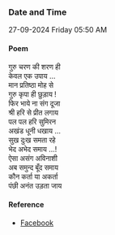 ### Date and Time

27-09-2024 Friday 05:50 AM

#### Poem

गुरु चरण की शरण ही <br />
केवल एक उपाय ... <br />
मान प्रतिष्ठा मोह से <br />
गुरु कृपा ही छुड़ाय ! <br />
फिर भाये ना संग दूजा <br />
श्री हरि से प्रीत लगाय <br />
पल पल हरि सुमिरन <br />
अखंड धूनी धखाय ... <br />
सुख दुःख समता रहे <br />
भेद अभेद समाय ...! <br />
ऐसा असंग अविनाशी <br />
अब समुन्द बूँद समाय <br />
कौन कर्ता या अकर्ता <br />
पंछी अनंत उड़ता जाय

#### Reference

* [Facebook](https://www.facebook.com/share/v/DKqMumvQGZEuNQAp/?mibextid=FQVVTg)
